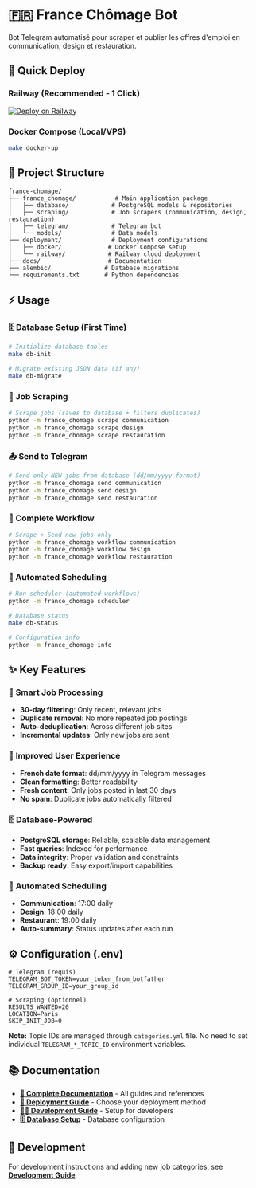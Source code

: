 # 🇫🇷 France Chômage Bot

Bot Telegram automatisé pour scraper et publier les offres d'emploi en communication, design et restauration.

## 🚀 Quick Deploy

### Railway (Recommended - 1 Click)
[![Deploy on Railway](https://railway.app/button.svg)](https://railway.app/template/deploy)

### Docker Compose (Local/VPS)
```bash
make docker-up
```

## 📁 Project Structure

```
france-chomage/
├── france_chomage/           # Main application package
│   ├── database/            # PostgreSQL models & repositories  
│   ├── scraping/            # Job scrapers (communication, design, restauration)
│   ├── telegram/            # Telegram bot
│   └── models/              # Data models
├── deployment/              # Deployment configurations
│   ├── docker/             # Docker Compose setup
│   └── railway/            # Railway cloud deployment
├── docs/                   # Documentation
├── alembic/               # Database migrations
└── requirements.txt       # Python dependencies
```

## ⚡ Usage

### 🗄️ Database Setup (First Time)
```bash
# Initialize database tables
make db-init

# Migrate existing JSON data (if any)
make db-migrate
```

### 📡 Job Scraping
```bash
# Scrape jobs (saves to database + filters duplicates)
python -m france_chomage scrape communication
python -m france_chomage scrape design
python -m france_chomage scrape restauration
```

### 📤 Send to Telegram
```bash
# Send only NEW jobs from database (dd/mm/yyyy format)
python -m france_chomage send communication
python -m france_chomage send design
python -m france_chomage send restauration
```

### 🔄 Complete Workflow
```bash
# Scrape + Send new jobs only
python -m france_chomage workflow communication
python -m france_chomage workflow design
python -m france_chomage workflow restauration
```

### 🤖 Automated Scheduling
```bash
# Run scheduler (automated workflows)
python -m france_chomage scheduler

# Database status
make db-status

# Configuration info
python -m france_chomage info
```

## ✨ Key Features

### 🎯 **Smart Job Processing**
- **30-day filtering**: Only recent, relevant jobs
- **Duplicate removal**: No more repeated job postings  
- **Auto-deduplication**: Across different job sites
- **Incremental updates**: Only new jobs are sent

### 📅 **Improved User Experience**
- **French date format**: dd/mm/yyyy in Telegram messages
- **Clean formatting**: Better readability
- **Fresh content**: Only jobs posted in last 30 days
- **No spam**: Duplicate jobs automatically filtered

### 🗄️ **Database-Powered**
- **PostgreSQL storage**: Reliable, scalable data management
- **Fast queries**: Indexed for performance
- **Data integrity**: Proper validation and constraints
- **Backup ready**: Easy export/import capabilities

### 🤖 **Automated Scheduling**
- **Communication**: 17:00 daily
- **Design**: 18:00 daily  
- **Restaurant**: 19:00 daily
- **Auto-summary**: Status updates after each run

## ⚙️ Configuration (.env)

```env
# Telegram (requis)
TELEGRAM_BOT_TOKEN=your_token_from_botfather
TELEGRAM_GROUP_ID=your_group_id

# Scraping (optionnel)
RESULTS_WANTED=20
LOCATION=Paris
SKIP_INIT_JOB=0
```

**Note:** Topic IDs are managed through `categories.yml` file. No need to set individual `TELEGRAM_*_TOPIC_ID` environment variables.

## 📚 Documentation

- **[📖 Complete Documentation](docs/)** - All guides and references
- **[🚀 Deployment Guide](docs/DEPLOYMENT_README.md)** - Choose your deployment method
- **[👨‍💻 Development Guide](docs/AGENT.md)** - Setup for developers
- **[🗄️ Database Setup](docs/DATABASE_SETUP.md)** - Database configuration

## 🔧 Development

For development instructions and adding new job categories, see **[Development Guide](docs/AGENT.md)**.
